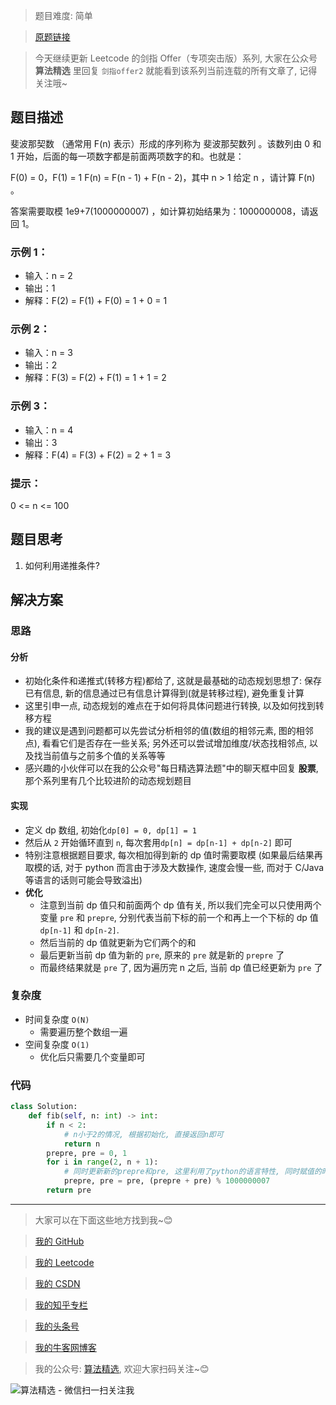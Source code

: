 > 题目难度: 简单

> [原题链接](https://leetcode.cn/problems/fei-bo-na-qi-shu-lie-lcof/)

> 今天继续更新 Leetcode 的剑指 Offer（专项突击版）系列, 大家在公众号 **算法精选** 里回复 `剑指offer2` 就能看到该系列当前连载的所有文章了, 记得关注哦~

## 题目描述

斐波那契数 （通常用 F(n) 表示）形成的序列称为 斐波那契数列 。该数列由 0 和 1 开始，后面的每一项数字都是前面两项数字的和。也就是：

F(0) = 0，F(1) = 1
F(n) = F(n - 1) + F(n - 2)，其中 n > 1
给定 n ，请计算 F(n) 。

答案需要取模 1e9+7(1000000007) ，如计算初始结果为：1000000008，请返回 1。

### 示例 1：

- 输入：n = 2
- 输出：1
- 解释：F(2) = F(1) + F(0) = 1 + 0 = 1

### 示例 2：

- 输入：n = 3
- 输出：2
- 解释：F(3) = F(2) + F(1) = 1 + 1 = 2

### 示例 3：

- 输入：n = 4
- 输出：3
- 解释：F(4) = F(3) + F(2) = 2 + 1 = 3

### 提示：

0 <= n <= 100

## 题目思考

1. 如何利用递推条件?

## 解决方案

### 思路

#### 分析

- 初始化条件和递推式(转移方程)都给了, 这就是最基础的动态规划思想了: 保存已有信息, 新的信息通过已有信息计算得到(就是转移过程), 避免重复计算
- 这里引申一点, 动态规划的难点在于如何将具体问题进行转换, 以及如何找到转移方程
- 我的建议是遇到问题都可以先尝试分析相邻的值(数组的相邻元素, 图的相邻点), 看看它们是否存在一些关系; 另外还可以尝试增加维度/状态找相邻点, 以及找当前值与之前多个值的关系等等
- 感兴趣的小伙伴可以在我的公众号"每日精选算法题"中的聊天框中回复 **股票**, 那个系列里有几个比较进阶的动态规划题目

#### 实现

- 定义 dp 数组, 初始化`dp[0] = 0, dp[1] = 1`
- 然后从 `2` 开始循环直到 `n`, 每次套用`dp[n] = dp[n-1] + dp[n-2]` 即可
- 特别注意根据题目要求, 每次相加得到新的 dp 值时需要取模 (如果最后结果再取模的话, 对于 python 而言由于涉及大数操作, 速度会慢一些, 而对于 C/Java 等语言的话则可能会导致溢出)
- **优化**
  - 注意到当前 dp 值只和前面两个 dp 值有关, 所以我们完全可以只使用两个变量 `pre` 和 `prepre`, 分别代表当前下标的前一个和再上一个下标的 dp 值 `dp[n-1]` 和 `dp[n-2]`.
  - 然后当前的 dp 值就更新为它们两个的和
  - 最后更新当前 dp 值为新的 `pre`, 原来的 `pre` 就是新的 `prepre` 了
  - 而最终结果就是 `pre` 了, 因为遍历完 n 之后, 当前 dp 值已经更新为 `pre` 了

### 复杂度

- 时间复杂度 `O(N)`
  - 需要遍历整个数组一遍
- 空间复杂度 `O(1)`
  - 优化后只需要几个变量即可

### 代码

```python
class Solution:
    def fib(self, n: int) -> int:
        if n < 2:
            # n小于2的情况, 根据初始化, 直接返回n即可
            return n
        prepre, pre = 0, 1
        for i in range(2, n + 1):
            # 同时更新新的prepre和pre, 这里利用了python的语言特性, 同时赋值的时候不会相互影响, 其他语言可能需要额外一个tmp变量来先保存原来的pre了
            prepre, pre = pre, (prepre + pre) % 1000000007
        return pre
```

---

> 大家可以在下面这些地方找到我~😊

> [我的 GitHub](https://github.com/zjulyx)

> [我的 Leetcode](https://leetcode-cn.com/u/suibianfahui/)

> [我的 CSDN](https://me.csdn.net/zjulyx1993)

> [我的知乎专栏](https://zhuanlan.zhihu.com/c_1242508721932464128)

> [我的头条号](https://www.toutiao.com/c/user/1090304683804520/#mid=1671643017345028)

> [我的牛客网博客](https://blog.nowcoder.net/zjulyx)

> 我的公众号: [算法精选](https://mp.weixin.qq.com/s?__biz=MzA5MDk1MjI5MA==&mid=2247484158&idx=1&sn=90176bac32cf7af40e4074c721fd8a95&chksm=900285f3a7750ce5a068c9c9773781461819633f2fd60533732637ec9520c908371ebc218d49&scene=178&cur_album_id=1386231241346859009#rd), 欢迎大家扫码关注~😊

![算法精选 - 微信扫一扫关注我](https://pic1.zhimg.com/80/v2-7c988a7b35886df51596ef23616764ac_1440w.jpg)
